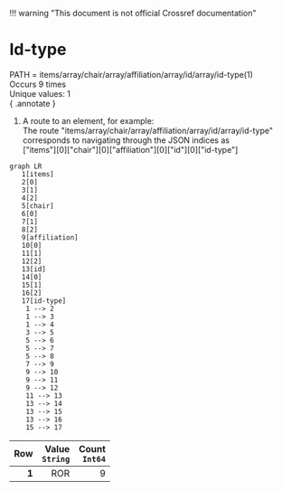 !!! warning "This document is not official Crossref documentation"
# Id-type
PATH = items/array/chair/array/affiliation/array/id/array/id-type(1)  
Occurs 9 times  
Unique values: 1  
{ .annotate }

1. A route to an element, for example:  
   The route "items/array/chair/array/affiliation/array/id/array/id-type" corresponds to navigating through the JSON indices as  
   ["items"][0]["chair"][0]["affiliation"][0]["id"][0]["id-type"]  

```mermaid
graph LR
   1[items]
   2[0]
   3[1]
   4[2]
   5[chair]
   6[0]
   7[1]
   8[2]
   9[affiliation]
   10[0]
   11[1]
   12[2]
   13[id]
   14[0]
   15[1]
   16[2]
   17[id-type]
    1 --> 2
    1 --> 3
    1 --> 4
    3 --> 5
    5 --> 6
    5 --> 7
    5 --> 8
    7 --> 9
    9 --> 10
    9 --> 11
    9 --> 12
    11 --> 13
    13 --> 14
    13 --> 15
    13 --> 16
    15 --> 17
```

| **Row** | **Value**<br>`String` | **Count**<br>`Int64` |
|--------:|----------------------:|---------------------:|
| **1**   | ROR                   | 9                    |

